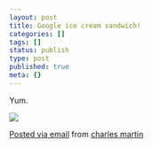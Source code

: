 ```yaml
---
layout: post
title: Google ice cream sandwich!
categories: []
tags: []
status: publish
type: post
published: true
meta: {}
---
```


Yum.

![]({{site.baseurl}}/assets/posterous/charlesmartin/07/2010-07-GoogleIceCream.jpg)

[Posted via email](http://posterous.com)  from 
[charles martin](http://charlesmartin.posterous.com/google-ice-cream-sandwich)

